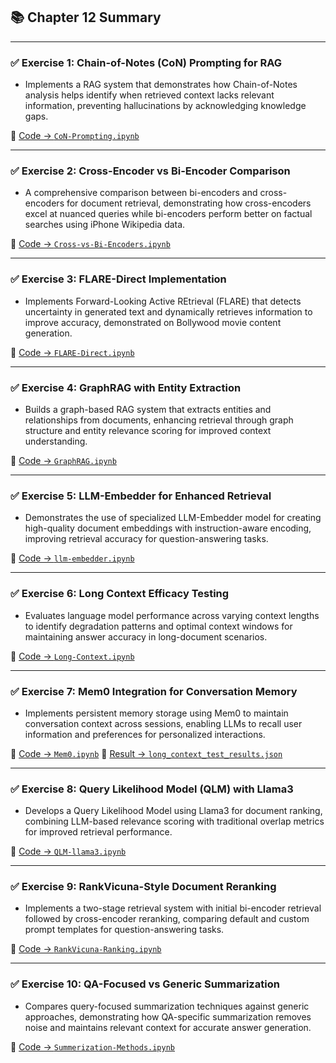 ## 📚 Chapter 12 Summary

---

### ✅ Exercise 1: Chain-of-Notes (CoN) Prompting for RAG

- Implements a RAG system that demonstrates how Chain-of-Notes analysis helps identify when retrieved context lacks relevant information, preventing hallucinations by acknowledging knowledge gaps.

📂 [Code → `CoN-Prompting.ipynb`](CoN-Prompting.ipynb)

---

### ✅ Exercise 2: Cross-Encoder vs Bi-Encoder Comparison

- A comprehensive comparison between bi-encoders and cross-encoders for document retrieval, demonstrating how cross-encoders excel at nuanced queries while bi-encoders perform better on factual searches using iPhone Wikipedia data.

📂 [Code → `Cross-vs-Bi-Encoders.ipynb`](Cross-vs-Bi-Encoders.ipynb)

---

### ✅ Exercise 3: FLARE-Direct Implementation

- Implements Forward-Looking Active REtrieval (FLARE) that detects uncertainty in generated text and dynamically retrieves information to improve accuracy, demonstrated on Bollywood movie content generation.

📂 [Code → `FLARE-Direct.ipynb`](FLARE-Direct.ipynb)

---

### ✅ Exercise 4: GraphRAG with Entity Extraction

- Builds a graph-based RAG system that extracts entities and relationships from documents, enhancing retrieval through graph structure and entity relevance scoring for improved context understanding.

📂 [Code → `GraphRAG.ipynb`](GraphRAG.ipynb)

---

### ✅ Exercise 5: LLM-Embedder for Enhanced Retrieval

- Demonstrates the use of specialized LLM-Embedder model for creating high-quality document embeddings with instruction-aware encoding, improving retrieval accuracy for question-answering tasks.

📂 [Code → `llm-embedder.ipynb`](llm-embedder.ipynb)

---

### ✅ Exercise 6: Long Context Efficacy Testing

- Evaluates language model performance across varying context lengths to identify degradation patterns and optimal context windows for maintaining answer accuracy in long-document scenarios.

📂 [Code → `Long-Context.ipynb`](Long-Context.ipynb)

---

### ✅ Exercise 7: Mem0 Integration for Conversation Memory

- Implements persistent memory storage using Mem0 to maintain conversation context across sessions, enabling LLMs to recall user information and preferences for personalized interactions.

📂 [Code → `Mem0.ipynb`](Mem0.ipynb)
📂 [Result → `long_context_test_results.json`](long_context_test_results.json)

---

### ✅ Exercise 8: Query Likelihood Model (QLM) with Llama3

- Develops a Query Likelihood Model using Llama3 for document ranking, combining LLM-based relevance scoring with traditional overlap metrics for improved retrieval performance.

📂 [Code → `QLM-llama3.ipynb`](QLM-llama3.ipynb)

---

### ✅ Exercise 9: RankVicuna-Style Document Reranking

- Implements a two-stage retrieval system with initial bi-encoder retrieval followed by cross-encoder reranking, comparing default and custom prompt templates for question-answering tasks.

📂 [Code → `RankVicuna-Ranking.ipynb`](RankVicuna-Ranking.ipynb)

---

### ✅ Exercise 10: QA-Focused vs Generic Summarization

- Compares query-focused summarization techniques against generic approaches, demonstrating how QA-specific summarization removes noise and maintains relevant context for accurate answer generation.

📂 [Code → `Summerization-Methods.ipynb`](Summerization-Methods.ipynb)